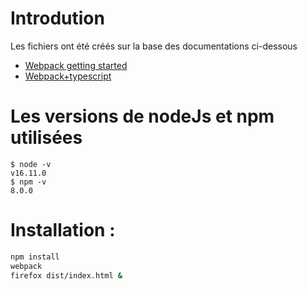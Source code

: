 # Introdution 

Les fichiers ont été créés sur  la base des documentations ci-dessous
* [Webpack getting started](https://webpack.js.org/guides/getting-started/)
* [Webpack+typescript](https://webpack.js.org/guides/typescript/)

# Les versions de nodeJs et npm utilisées

```
$ node -v
v16.11.0
$ npm -v 
8.0.0
```

# Installation : 

```bash
npm install
webpack
firefox dist/index.html &
```
